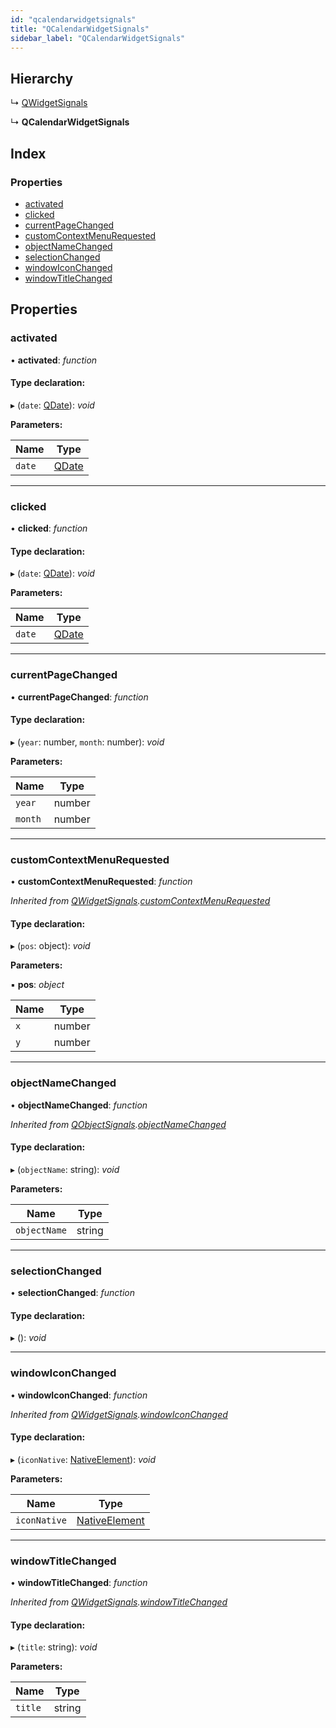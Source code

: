 ```yaml
---
id: "qcalendarwidgetsignals"
title: "QCalendarWidgetSignals"
sidebar_label: "QCalendarWidgetSignals"
---
```


## Hierarchy

  ↳ [QWidgetSignals](qwidgetsignals.md)

  ↳ **QCalendarWidgetSignals**

## Index

### Properties

* [activated](qcalendarwidgetsignals.md#activated)
* [clicked](qcalendarwidgetsignals.md#clicked)
* [currentPageChanged](qcalendarwidgetsignals.md#currentpagechanged)
* [customContextMenuRequested](qcalendarwidgetsignals.md#customcontextmenurequested)
* [objectNameChanged](qcalendarwidgetsignals.md#objectnamechanged)
* [selectionChanged](qcalendarwidgetsignals.md#selectionchanged)
* [windowIconChanged](qcalendarwidgetsignals.md#windowiconchanged)
* [windowTitleChanged](qcalendarwidgetsignals.md#windowtitlechanged)

## Properties

###  activated

• **activated**: *function*

#### Type declaration:

▸ (`date`: [QDate](../classes/qdate.md)): *void*

**Parameters:**

Name | Type |
------ | ------ |
`date` | [QDate](../classes/qdate.md) |

___

###  clicked

• **clicked**: *function*

#### Type declaration:

▸ (`date`: [QDate](../classes/qdate.md)): *void*

**Parameters:**

Name | Type |
------ | ------ |
`date` | [QDate](../classes/qdate.md) |

___

###  currentPageChanged

• **currentPageChanged**: *function*

#### Type declaration:

▸ (`year`: number, `month`: number): *void*

**Parameters:**

Name | Type |
------ | ------ |
`year` | number |
`month` | number |

___

###  customContextMenuRequested

• **customContextMenuRequested**: *function*

*Inherited from [QWidgetSignals](qwidgetsignals.md).[customContextMenuRequested](qwidgetsignals.md#customcontextmenurequested)*

#### Type declaration:

▸ (`pos`: object): *void*

**Parameters:**

▪ **pos**: *object*

Name | Type |
------ | ------ |
`x` | number |
`y` | number |

___

###  objectNameChanged

• **objectNameChanged**: *function*

*Inherited from [QObjectSignals](qobjectsignals.md).[objectNameChanged](qobjectsignals.md#objectnamechanged)*

#### Type declaration:

▸ (`objectName`: string): *void*

**Parameters:**

Name | Type |
------ | ------ |
`objectName` | string |

___

###  selectionChanged

• **selectionChanged**: *function*

#### Type declaration:

▸ (): *void*

___

###  windowIconChanged

• **windowIconChanged**: *function*

*Inherited from [QWidgetSignals](qwidgetsignals.md).[windowIconChanged](qwidgetsignals.md#windowiconchanged)*

#### Type declaration:

▸ (`iconNative`: [NativeElement](../globals.md#nativeelement)): *void*

**Parameters:**

Name | Type |
------ | ------ |
`iconNative` | [NativeElement](../globals.md#nativeelement) |

___

###  windowTitleChanged

• **windowTitleChanged**: *function*

*Inherited from [QWidgetSignals](qwidgetsignals.md).[windowTitleChanged](qwidgetsignals.md#windowtitlechanged)*

#### Type declaration:

▸ (`title`: string): *void*

**Parameters:**

Name | Type |
------ | ------ |
`title` | string |
